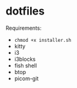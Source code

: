 # dotfiles
Requirements:
- `chmod +x installer.sh`
- kitty
- i3
- i3blocks
- fish shell
- btop
- picom-git
